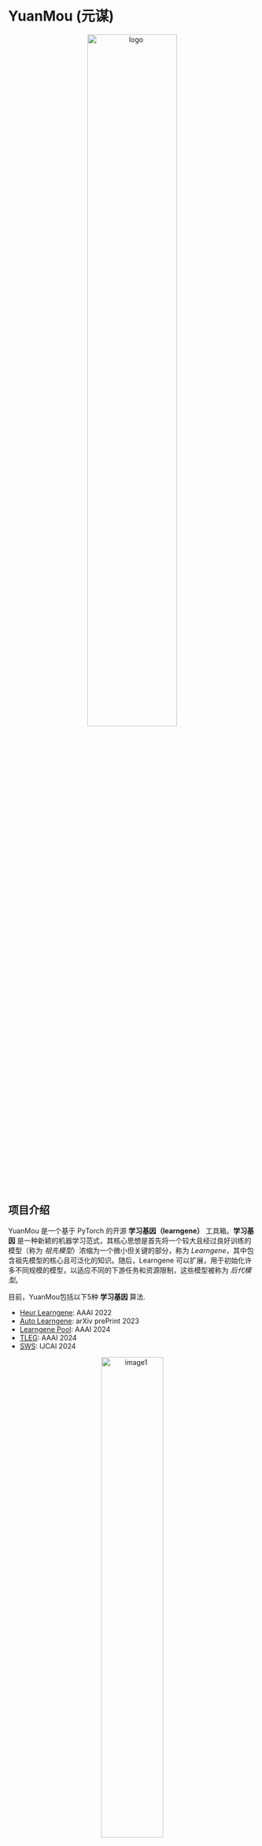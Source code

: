 # YuanMou (元谋)

<p align="center">
  <img src="./sources/logo.jpg" alt="logo" width="60%"/>
</p>



## 项目介绍

YuanMou 是一个基于 PyTorch 的开源 **学习基因（learngene）** 工具箱。**学习基因** 是一种新颖的机器学习范式，其核心思想是首先将一个较大且经过良好训练的模型（称为 *祖先模型*）浓缩为一个微小但关键的部分，称为 *Learngene*，其中包含祖先模型的核心且可泛化的知识。随后，Learngene 可以扩展，用于初始化许多不同规模的模型，以适应不同的下游任务和资源限制，这些模型被称为 *后代模型*。

目前，YuanMou包括以下5种 **学习基因** 算法.

+ [Heur Learngene]( https://arxiv.org/abs/2106.06788): AAAI 2022
+ [Auto Learngene](https://arxiv.org/abs/2305.02279): arXiv prePrint 2023
+ [Learngene Pool](https://arxiv.org/abs/2312.05743): AAAI 2024
+ [TLEG](https://arxiv.org/abs/2312.05614): AAAI 2024
+ [SWS](https://arxiv.org/abs/2404.16897): IJCAI 2024

<p align="center">
  <img src="./sources/fig1.png" alt="image1" width="50%"/>
</p>


## 项目优势

我们分别在当前广为人知的大型语言模型 [**Llama2-7B**](https://ai.meta.com/llama/) 上应用了Heur Learngene 和Auto Learngene, 并以原始的 [LoRa](https://arxiv.org/abs/2106.09685) 作为基线, 展示了 **学习基因** 具有以下优势：

+ ### 更好的模型表现

  通过采用Heur Learngene 和Auto Learngene，在大型语言模型上进行相同数量的训练轮次微调，可以带来性能提升。

<p align="center">
  <img src="./sources/fig2.jpg" alt="image2" width="40%"/>
</p>




+ ### 更快的收敛速度

 通过采用Heur Learngene 和Auto Learngene，大型语言模型收敛所需的训练轮次分别减少了 **30%** 和 **40%** 。.

<p align="center">
  <img src="./sources/fig3.jpg" alt="image3" width="40%"/>
</p>




+ ### 更少的GPU时间

 通过使用 Heur Learngene 和 Auto Learngene，对大型语言模型进行微调所需的 GPU 时间分别减少了 30% 和 40%，从而降低了资源成本。

<p align="center">
  <img src="./sources/fig4.jpg" alt="image4" width="40%"/>
</p>




+ ### 更少的训练样本

  通过使用 Heur Learngene 和 Auto Learngene，对大型语言模型进行微调所需的训练数据量分别仅为 60% 和 50%，从而进一步降低了资源成本。

<p align="center">
  <img src="./sources/fig5.jpg" alt="image5" width="40%"/>
</p>



## 开始训练！

以下提供一个在Llama2-7B上使用Heur Learngene的样例，更多样例模板可参考+ [examples]( https://arxiv.org/abs/2106.06788)

### Clone

```
git clone https://github.com/Learngene-YuanMou/YuanMou.git
cd YuanMou
```



### Requirements

- Python 3.8
- PyTorch 2.0.1 or higher
- torchvison 0.15.2 or higher
- tensorboard
- numpy
- yacs
- tqdm



### Preparing Datasets

| Dataset name  | Categories | Images     | link                                                         |
| ------------- | ---------- | ---------- | ------------------------------------------------------------ |
| CIFAR-100     | 100        | 50,000     | https://www.cs.toronto.edu/~kriz/cifar-100-python.tar.gz     |
| Mini-ImageNet | 100        | 60,000     | https://github.com/twitter-research/meta-learning-lstm/tree/master/data/miniImagenet |
| ImageNet-1K   | 1000       | 14,197,122 | https://image-net.org/download.php                           |



#### Downloading Datasets

You can download dataset to the data directory from the link above or from paddle link. We here take `CIFAR-100`as an example.

```python
cd utils/datasets
wget https://www.cs.toronto.edu/~kriz/cifar-100-python.tar.gz
```



### Examples

Take Learngene Pool as an example. Note that you need to modify the `output_dir` and `data_path` in the `.yaml`.



#### Train and extract learngene

If we want to build the learngene pool with 18 instances, execute the following commands.

The learnegene extracted from the following line of code is deit_base9_patch16_224:

```python
cd learngene_methods/learngene_pool
python distill.py --config configs/conf_aux_base9.yaml
```

The default parameters of the experiment are shown in `configs/conf_aux_base9.yaml`. 

The learnegene extracted from the following line of code is deit_tiny9_patch16_224:

```python
cd learngene_methods/learngene_pool
python distill.py --config configs/conf_aux_tiny9.yaml
```

The default parameters of the experiment are shown in `configs/conf_aux_tiny9.yaml`. 



#### Build the learngene pool

In this section, we can construct the learngene pool from the extracted learngenes.

```python
cd learngene_methods/learngene_pool
python main.py --config configs/conf_build.yaml
```

The default parameters of the experiment are shown in `configs/conf_build.yaml`.



#### Initialize with learngene and test

In this section, we use learngene to initialize the descendant network and test the performence.

```python
cd learngene_methods/learngene_pool
python main.py --config configs/conf_ini.yaml
```

The default parameters of the experiment are shown in `configs/conf_ini.yaml`.

To build learngene pool and descendant models of different sizes, you only need to modify some hyper-parameters.



## License

This project is released under the [MIT license](https://github.com/Learngene-YuanMou/YuanMou/blob/master/LICENSE).



## Citations

If you use this toolbox in your research, please cite these papers.

<a name="HeurLearngene"></a>

```bibtex
@inproceedings{wang2021learngene,
   title={Learngene: From Open-World to Your Learning Task}, 
    author={Wang, Qiufeng and Geng, Xin and Lin, Shuxia and Xia, Shiyu and Qi, Lei and Xu, Ning},
   booktitle={AAAI}
   year={2022}
}
```

<a name="AutoLearngene"></a>

```bibtex
@misc{wang2023learngene,
      title={Learngene: Inheriting Condensed Knowledge from the Ancestry Model to Descendant Models}, 
     author={Qiufeng Wang and Xu Yang and Shuxia Lin and Jing Wang and Xin Geng},
     year={2023},
     eprint={2305.02279},
     archivePrefix={arXiv},
     primaryClass={cs.LG}
}
```

<a name="LearngenePool"></a>

```bibtex
@inproceedings{shi2024learngenepool,
  title={Building Variable-sized Models via Learngene Pool},
  author={Shi, Boyu and Xia, Shiyu and Yang, Xu and Chen, Haokun and Kou, Zhiqiang and Geng, Xin},
  booktitle={AAAI},
  year={2024}
}
```

<a name="TLEG"></a>

``` bibtex
@inproceedings{xia2024tleg,
  title={Transformer as Linear Expansion of Learngene},
  author={Xia, Shiyu and Zhang, Miaosen and Xu, Yang and Chen, Ruiming and Chen, Haokun and Xin, Geng},
  booktitle={AAAI},
  year={2024}
}
```



## Contacts

If you have any questions about our work, please do not hesitate to contact us by emails.

Wenxuan Zhu: zhuwx@seu.edu.cn

Yuankun Zu: zyk0418@seu.edu.cn



## Acknowledgements

Our project references the codes in the following repos.

+ [Heur Learngene](https://github.com/BruceQFWang/learngene)
+ [Deit](https://github.com/facebookresearch/deit)
